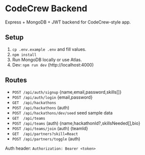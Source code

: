 
# CodeCrew Backend

Express + MongoDB + JWT backend for CodeCrew-style app.

## Setup
1. `cp .env.example .env` and fill values.
2. `npm install`
3. Run MongoDB locally or use Atlas.
4. Dev: `npm run dev` (http://localhost:4000)

## Routes
- `POST /api/auth/signup` {name,email,password,skills[]}
- `POST /api/auth/login` {email,password}
- `GET  /api/hackathons`
- `POST /api/hackathons` (auth)
- `POST /api/hackathons/dev/seed` seed sample data
- `GET  /api/teams`
- `POST /api/teams` (auth) {name,hackathonId?,skillsNeeded[],bio}
- `POST /api/teams/join` (auth) {teamId}
- `GET  /api/partners?skill=React`
- `POST /api/partners/toggle` (auth)

Auth header: `Authorization: Bearer <token>`
